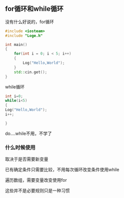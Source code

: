 ## for循环和while循环

没有什么好说的，for循环

```c++
#include <iosteam>
#include "Loge.h"

int main()
{
    for(int i = 0; i < 5; i++)
    {
        Log("Hello,World");
    }
    std::cin.get();
}
```

while循环

```c++
int i=0;
while(i<5)
{
Log("Hello,World");
i++;

}
```
do....while不用，不学了
### 什么时候使用
取决于是否需要新变量

已有确定条件只需要比较，不用每次循环改变条件使用while

遍历数组，需要变量改变使用for

这些并不是必要规则只是一种习惯